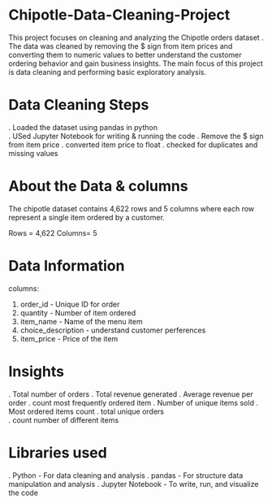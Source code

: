 # Chipotle-Data-Cleaning-Project

This project focuses on cleaning and analyzing the Chipotle orders dataset . The data was cleaned by removing the $ sign from item prices and 
converting them to numeric values to better understand the customer ordering behavior and gain business insights. The main focus of this
project is data cleaning and performing basic exploratory analysis.

# Data Cleaning Steps 
. Loaded the dataset using pandas in python  
. USed Jupyter Notebook for writing & running the code 
. Remove the $ sign from item price
. converted item price to float
. checked for duplicates and missing values 


# About the Data & columns
The chipotle dataset contains 4,622 rows and 5 columns where each row represent a single item ordered by a customer. 

Rows = 4,622
Columns= 5

# Data Information
columns:
1. order_id - Unique ID for order 
2. quantity - Number of item ordered
3. item_name - Name of the menu item
4. choice_description - understand customer perferences
5. item_price - Price of the item


# Insights 
. Total number of orders 
. Total revenue generated
. Average revenue per order
. count most frequently ordered item 
. Number of unique items sold
. Most ordered items count
. total unique orders  
. count number of different items 


# Libraries used 
. Python - For data cleaning and analysis
. pandas - For structure data manipulation and analysis
. Jupyter Notebook - To write, run, and visualize the code 




























